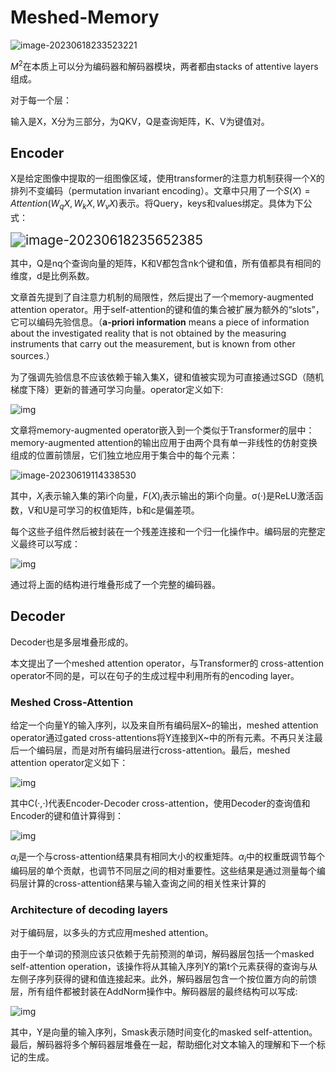 # Meshed-Memory

![image-20230618233523221](C:\Users\Administrator\AppData\Roaming\Typora\typora-user-images\image-20230618233523221.png)

$M^2$在本质上可以分为编码器和解码器模块，两者都由stacks of attentive layers组成。

对于每一个层：

输入是X，X分为三部分，为QKV，Q是查询矩阵，K、V为键值对。

## Encoder

X是给定图像中提取的一组图像区域，使用transformer的注意力机制获得一个X的排列不变编码（permutation invariant encoding）。文章中只用了一个$S(X)=Attention(W_qX,W_kX,W_vX)$表示。将Query，keys和values绑定。具体为下公式：

<img src="C:\Users\Administrator\AppData\Roaming\Typora\typora-user-images\image-20230618235652385.png" alt="image-20230618235652385" style="zoom:150%;" />

其中，Q是nq个查询向量的矩阵，K和V都包含nk个键和值，所有值都具有相同的维度，d是比例系数。

文章首先提到了自注意力机制的局限性，然后提出了一个memory-augmented attention operator。用于self-attention的键和值的集合被扩展为额外的“slots”，它可以编码先验信息。（**a-priori information** means a piece of information about the investigated reality that is not obtained by the measuring instruments that carry out the measurement, but is known from other sources.）

为了强调先验信息不应该依赖于输入集X，键和值被实现为可直接通过SGD（随机梯度下降）更新的普通可学习向量。operator定义如下:

![img](https://pic1.zhimg.com/v2-b73a95b04fa7934ec7307fd057ec2bcc_r.jpg)

文章将memory-augmented operator嵌入到一个类似于Transformer的层中：memory-augmented attention的输出应用于由两个具有单一非线性的仿射变换组成的位置前馈层，它们独立地应用于集合中的每个元素：

![image-20230619114338530](C:\Users\Administrator\AppData\Roaming\Typora\typora-user-images\image-20230619114338530.png)

其中，$X_i$表示输入集的第i个向量，$F(X)_i$表示输出的第i个向量。σ(·)是ReLU激活函数，V和U是可学习的权值矩阵，b和c是偏差项。

每个这些子组件然后被封装在一个残差连接和一个归一化操作中。编码层的完整定义最终可以写成：

![img](https://pic1.zhimg.com/v2-0d96ef8c2d38b8b2e3b4a28214327590_r.jpg)

通过将上面的结构进行堆叠形成了一个完整的编码器。

## Decoder

Decoder也是多层堆叠形成的。

本文提出了一个meshed attention operator，与Transformer的 cross-attention operator不同的是，可以在句子的生成过程中利用所有的encoding layer。

### Meshed Cross-Attention

给定一个向量Y的输入序列，以及来自所有编码层X~的输出，meshed attention operator通过gated cross-attentions将Y连接到X~中的所有元素。不再只关注最后一个编码层，而是对所有编码层进行cross-attention。最后，meshed attention operator定义如下：

![img](https://pic2.zhimg.com/v2-33e29a7439e3ba91def70126dbcfd3d9_r.jpg)

其中C(·,·)代表Encoder-Decoder cross-attention，使用Decoder的查询值和Encoder的键和值计算得到：

![img](https://pic2.zhimg.com/v2-46f49d8590708fd62aec58c35a81abed_r.jpg)

$α_i$是一个与cross-attention结果具有相同大小的权重矩阵。$α_i$中的权重既调节每个编码层的单个贡献，也调节不同层之间的相对重要性。这些结果是通过测量每个编码层计算的cross-attention结果与输入查询之间的相关性来计算的

### Architecture of decoding layers

对于编码层，以多头的方式应用meshed attention。

由于一个单词的预测应该只依赖于先前预测的单词，解码器层包括一个masked self-attention operation，该操作将从其输入序列Y的第t个元素获得的查询与从左侧子序列获得的键和值连接起来。此外，解码器层包含一个按位置方向的前馈层，所有组件都被封装在AddNorm操作中。解码器层的最终结构可以写成:

![img](https://pic4.zhimg.com/v2-fd1b83195924e060086cd69e4063837b_r.jpg)

其中，Y是向量的输入序列，Smask表示随时间变化的masked self-attention。最后，解码器将多个解码器层堆叠在一起，帮助细化对文本输入的理解和下一个标记的生成。

















